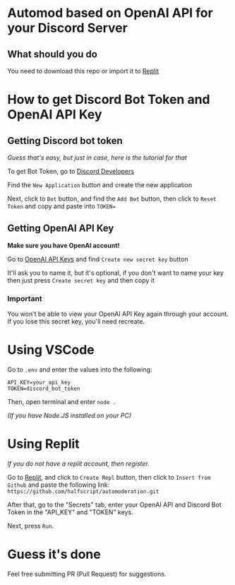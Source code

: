 <p align = "center">
 <h1> 
   <b> 
    Automod based on OpenAI API for your Discord Server
    </b>
 </h1>
</p>

## What should you do
You need to download this repo or import it to [Replit](https://repl.it/)

# **How to get Discord Bot Token and OpenAI API Key**
## Getting Discord bot token
*Guess that's easy, but just in case, here is the tutorial for that*

 To get Bot Token, go to [Discord Developers](https://discord.com/developers/applications)

 Find the `New Application` button and create the new application
 
 Next, click to `Bot` button, and find the `Add Bot` button, then click to `Reset Token` and copy and paste into `TOKEN=`

## Getting OpenAI API Key
**Make sure you have OpenAI account!**

 Go to [OpenAI API Keys](https://platform.openai.com/account/api-keys) and find `Create new secret key` button

 It'll ask you to name it, but it's optional, if you don't want to name your key then just press `Create secret key` and then copy it

 ### **Important**
 You won't be able to view your OpenAI API Key again through your account. If you lose this secret key, you'll need recreate. 

# **Using VSCode**
Go to `.env` and enter the values into the following:

```
API_KEY=your_api_key
TOKEN=discord_bot_token
```
Then, open terminal and enter `node .`

 *(If you have Node.JS installed on your PC)*

# **Using Replit**

*If you do not have a replit account, then register.*

Go to [Replit](https://repl.it/), and click to `Create Repl` button, then click to `Insert from Github` and paste the following link: `https://github.com/halfscript/automoderation.git`

After that, go to the "Secrets" tab, enter your OpenAI API and Discord Bot Token in the "API_KEY" and "TOKEN" keys.

Next, press `Run`.

# Guess it's done
Feel free submitting PR (Pull Request) for suggestions.


